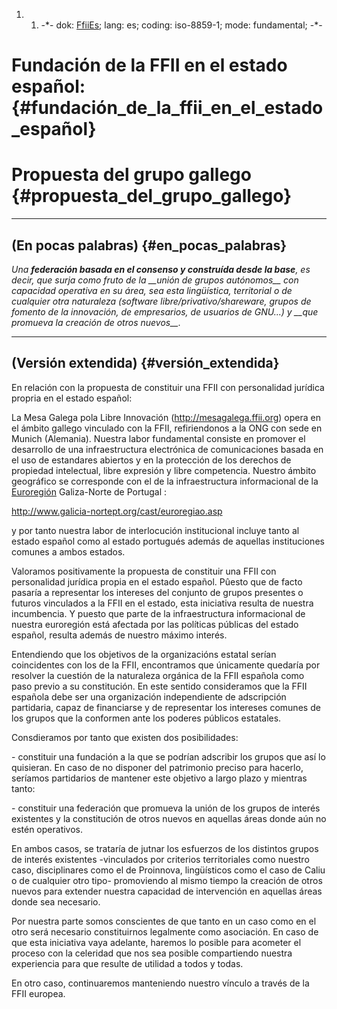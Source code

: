 1.  1.  -\*- dok: [FfiiEs](FfiiEs "wikilink"); lang: es; coding:
        iso-8859-1; mode: fundamental; -\*-

# Fundación de la FFII en el estado español: {#fundación_de_la_ffii_en_el_estado_español}

# Propuesta del grupo gallego {#propuesta_del_grupo_gallego}

------------------------------------------------------------------------

## (En pocas palabras) {#en_pocas_palabras}

*Una **federación basada en el consenso y construída desde la base**, es
decir, que surja como fruto de la \_\_unión de grupos autónomos\_\_ con
capacidad operativa en su área, sea esta lingüística, territorial o de
cualquier otra naturaleza (software libre/privativo/shareware, grupos de
fomento de la innovación, de empresarios, de usuarios de GNU\...) y
\_\_que promueva la creación de otros nuevos\_\_.*

------------------------------------------------------------------------

## (Versión extendida) {#versión_extendida}

En relación con la propuesta de constituir una FFII con personalidad
jurídica propria en el estado español:

La Mesa Galega pola Libre Innovación (http://mesagalega.ffii.org) opera
en el ámbito gallego vinculado con la FFII, refiriendonos a la ONG con
sede en Munich (Alemania). Nuestra labor fundamental consiste en
promover el desarrollo de una infraestructura electrónica de
comunicaciones basada en el uso de estandares abiertos y en la
protección de los derechos de propiedad intelectual, libre expresión y
libre competencia. Nuestro ámbito geográfico se corresponde con el de la
infraestructura informacional de la
[Euroregión](http://europa.eu.int/comm/regional_policy/index_en.htm "wikilink")
Galiza-Norte de Portugal :

<http://www.galicia-nortept.org/cast/euroregiao.asp>

y por tanto nuestra labor de interlocución institucional incluye tanto
al estado español como al estado portugués además de aquellas
instituciones comunes a ambos estados.

Valoramos positivamente la propuesta de constituir una FFII con
personalidad jurídica propia en el estado español. Pûesto que de facto
pasaría a representar los intereses del conjunto de grupos presentes o
futuros vinculados a la FFII en el estado, esta iniciativa resulta de
nuestra incumbencia. Y puesto que parte de la infraestructura
informacional de nuestra euroregión está afectada por las políticas
públicas del estado español, resulta además de nuestro máximo interés.

Entendiendo que los objetivos de la organizacións estatal serían
coincidentes con los de la FFII, encontramos que únicamente quedaría por
resolver la cuestión de la naturaleza orgánica de la FFII española como
paso previo a su constitución. En este sentido consideramos que la FFII
española debe ser una organización independiente de adscripción
partidaria, capaz de financiarse y de representar los intereses comunes
de los grupos que la conformen ante los poderes públicos estatales.

Consdieramos por tanto que existen dos posibilidades:

\- constituir una fundación a la que se podrían adscribir los grupos que
así lo quisieran. En caso de no disponer del patrimonio preciso para
hacerlo, seríamos partidarios de mantener este objetivo a largo plazo y
mientras tanto:

\- constituir una federación que promueva la unión de los grupos de
interés existentes y la constitución de otros nuevos en aquellas áreas
donde aún no estén operativos.

En ambos casos, se trataría de jutnar los esfuerzos de los distintos
grupos de interés existentes -vinculados por criterios territoriales
como nuestro caso, disciplinares como el de Proinnova, lingüísticos como
el caso de Caliu o de cualquier otro tipo- promoviendo al mismo tiempo
la creación de otros nuevos para extender nuestra capacidad de
intervención en aquellas áreas donde sea necesario.

Por nuestra parte somos conscientes de que tanto en un caso como en el
otro será necesario constituirnos legalmente como asociación. En caso de
que esta iniciativa vaya adelante, haremos lo posible para acometer el
proceso con la celeridad que nos sea posible compartiendo nuestra
experiencia para que resulte de utilidad a todos y todas.

En otro caso, continuaremos manteniendo nuestro vínculo a través de la
FFII europea.
